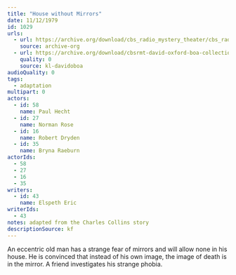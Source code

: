 ```yaml
---
title: "House without Mirrors"
date: 11/12/1979
id: 1029
urls: 
  - url: https://archive.org/download/cbs_radio_mystery_theater/cbs_radio_mystery_theater-1001-1050.zip/cbs_radio_mystery_theater-1001-1050%2Fcbsrmt_1029_the_house_without_mirrors.mp3
    source: archive-org
  - url: https://archive.org/download/cbsrmt-david-oxford-boa-collection/CBSRMT-791112-1029-repeated-800304-House-Without-Mirrors-(128-44)_KQV-{BoA}.mp3
    quality: 0
    source: kl-davidoboa
audioQuality: 0
tags: 
  - adaptation
multipart: 0
actors:  
  - id: 58
    name: Paul Hecht  
  - id: 27
    name: Norman Rose  
  - id: 16
    name: Robert Dryden  
  - id: 35
    name: Bryna Raeburn
actorIds:  
  - 58  
  - 27  
  - 16  
  - 35
writers:  
  - id: 43
    name: Elspeth Eric
writerIds:  
  - 43
notes: adapted from the Charles Collins story
descriptionSource: kf
---
```

An eccentric old man has a strange fear of mirrors and will allow none in his house. He is convinced that instead of his own image, the image of death is in the mirror. A friend investigates his strange phobia.
